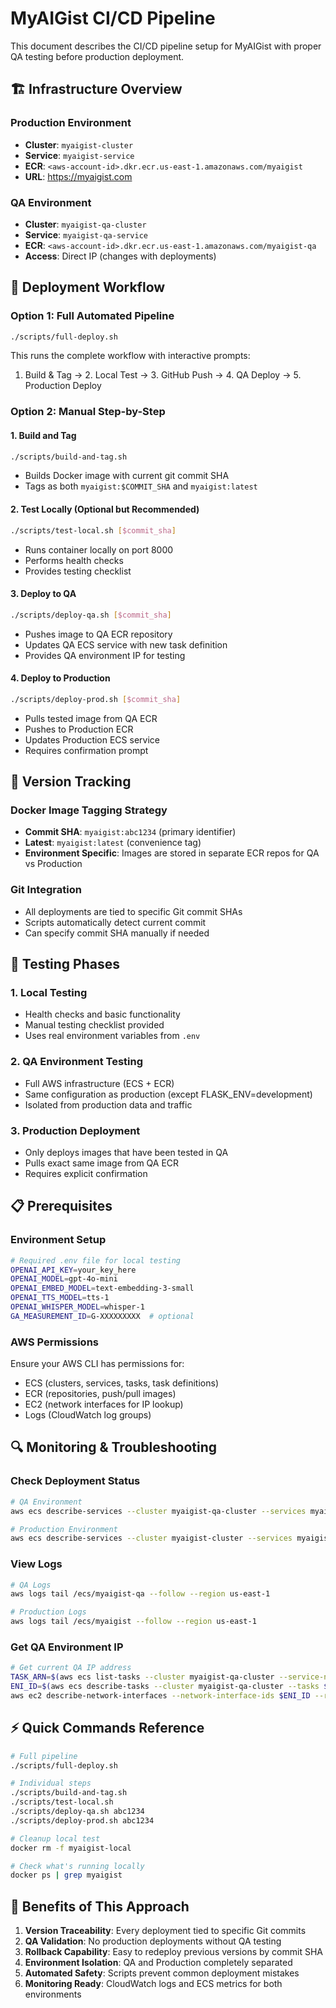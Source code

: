 # MyAIGist CI/CD Pipeline

This document describes the CI/CD pipeline setup for MyAIGist with proper QA testing before production deployment.

## 🏗️ Infrastructure Overview

### Production Environment
- **Cluster**: `myaigist-cluster`
- **Service**: `myaigist-service` 
- **ECR**: `<aws-account-id>.dkr.ecr.us-east-1.amazonaws.com/myaigist`
- **URL**: https://myaigist.com

### QA Environment  
- **Cluster**: `myaigist-qa-cluster`
- **Service**: `myaigist-qa-service`
- **ECR**: `<aws-account-id>.dkr.ecr.us-east-1.amazonaws.com/myaigist-qa`
- **Access**: Direct IP (changes with deployments)

## 🚀 Deployment Workflow

### Option 1: Full Automated Pipeline
```bash
./scripts/full-deploy.sh
```
This runs the complete workflow with interactive prompts:
1. Build & Tag → 2. Local Test → 3. GitHub Push → 4. QA Deploy → 5. Production Deploy

### Option 2: Manual Step-by-Step

#### 1. Build and Tag
```bash
./scripts/build-and-tag.sh
```
- Builds Docker image with current git commit SHA
- Tags as both `myaigist:$COMMIT_SHA` and `myaigist:latest`

#### 2. Test Locally (Optional but Recommended)
```bash
./scripts/test-local.sh [$commit_sha]
```
- Runs container locally on port 8000
- Performs health checks
- Provides testing checklist

#### 3. Deploy to QA
```bash
./scripts/deploy-qa.sh [$commit_sha]
```
- Pushes image to QA ECR repository
- Updates QA ECS service with new task definition
- Provides QA environment IP for testing

#### 4. Deploy to Production
```bash
./scripts/deploy-prod.sh [$commit_sha]
```
- Pulls tested image from QA ECR
- Pushes to Production ECR
- Updates Production ECS service
- Requires confirmation prompt

## 🔄 Version Tracking

### Docker Image Tagging Strategy
- **Commit SHA**: `myaigist:abc1234` (primary identifier)
- **Latest**: `myaigist:latest` (convenience tag)
- **Environment Specific**: Images are stored in separate ECR repos for QA vs Production

### Git Integration
- All deployments are tied to specific Git commit SHAs
- Scripts automatically detect current commit
- Can specify commit SHA manually if needed

## 🧪 Testing Phases

### 1. Local Testing
- Health checks and basic functionality
- Manual testing checklist provided
- Uses real environment variables from `.env`

### 2. QA Environment Testing
- Full AWS infrastructure (ECS + ECR)
- Same configuration as production (except FLASK_ENV=development)
- Isolated from production data and traffic

### 3. Production Deployment
- Only deploys images that have been tested in QA
- Pulls exact same image from QA ECR
- Requires explicit confirmation

## 📋 Prerequisites

### Environment Setup
```bash
# Required .env file for local testing
OPENAI_API_KEY=your_key_here
OPENAI_MODEL=gpt-4o-mini
OPENAI_EMBED_MODEL=text-embedding-3-small
OPENAI_TTS_MODEL=tts-1
OPENAI_WHISPER_MODEL=whisper-1
GA_MEASUREMENT_ID=G-XXXXXXXXX  # optional
```

### AWS Permissions
Ensure your AWS CLI has permissions for:
- ECS (clusters, services, tasks, task definitions)
- ECR (repositories, push/pull images)  
- EC2 (network interfaces for IP lookup)
- Logs (CloudWatch log groups)

## 🔍 Monitoring & Troubleshooting

### Check Deployment Status
```bash
# QA Environment
aws ecs describe-services --cluster myaigist-qa-cluster --services myaigist-qa-service --region us-east-1

# Production Environment  
aws ecs describe-services --cluster myaigist-cluster --services myaigist-service --region us-east-1
```

### View Logs
```bash
# QA Logs
aws logs tail /ecs/myaigist-qa --follow --region us-east-1

# Production Logs
aws logs tail /ecs/myaigist --follow --region us-east-1
```

### Get QA Environment IP
```bash
# Get current QA IP address
TASK_ARN=$(aws ecs list-tasks --cluster myaigist-qa-cluster --service-name myaigist-qa-service --region us-east-1 --query 'taskArns[0]' --output text)
ENI_ID=$(aws ecs describe-tasks --cluster myaigist-qa-cluster --tasks $TASK_ARN --region us-east-1 --query 'tasks[0].attachments[0].details[?name==`networkInterfaceId`].value' --output text)
aws ec2 describe-network-interfaces --network-interface-ids $ENI_ID --region us-east-1 --query 'NetworkInterfaces[0].Association.PublicIp' --output text
```

## ⚡ Quick Commands Reference

```bash
# Full pipeline
./scripts/full-deploy.sh

# Individual steps
./scripts/build-and-tag.sh
./scripts/test-local.sh
./scripts/deploy-qa.sh abc1234
./scripts/deploy-prod.sh abc1234

# Cleanup local test
docker rm -f myaigist-local

# Check what's running locally
docker ps | grep myaigist
```

## 🎯 Benefits of This Approach

1. **Version Traceability**: Every deployment tied to specific Git commits
2. **QA Validation**: No production deployments without QA testing
3. **Rollback Capability**: Easy to redeploy previous versions by commit SHA
4. **Environment Isolation**: QA and Production completely separated
5. **Automated Safety**: Scripts prevent common deployment mistakes
6. **Monitoring Ready**: CloudWatch logs and ECS metrics for both environments